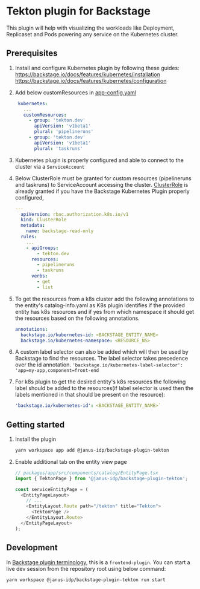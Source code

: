 # Tekton plugin for Backstage

This plugin will help with visualizing the workloads like Deployment, Replicaset and Pods powering any service on the Kubernetes cluster.

## Prerequisites

1. Install and configure Kubernetes plugin by following these guides:
   https://backstage.io/docs/features/kubernetes/installation
   https://backstage.io/docs/features/kubernetes/configuration
2. Add below customResources in [app-config.yaml](https://backstage.io/docs/features/kubernetes/configuration#configuring-kubernetes-clusters)
   ```yaml
    kubernetes:
      ...
      customResources:
        - group: 'tekton.dev'
          apiVersion: 'v1beta1'
          plural: 'pipelineruns'
        - group: 'tekton.dev'
          apiVersion: 'v1beta1'
          plural: 'taskruns'
   ```
3. Kubernetes plugin is properly configured and able to connect to the cluster via a `ServiceAccount`
4. Below ClusterRole must be granted for custom resources (pipelineruns and taskruns) to ServiceAccount accessing the cluster. [ClusterRole](https://backstage.io/docs/features/kubernetes/configuration#role-based-access-control) is already granted if you have the Backstage Kubernetes Plugin properly configured,

   ```yaml
   ---
     apiVersion: rbac.authorization.k8s.io/v1
     kind: ClusterRole
     metadata:
       name: backstage-read-only
     rules:
       ...
       - apiGroups:
           - tekton.dev
         resources:
           - pipelineruns
           - taskruns
         verbs:
           - get
           - list

   ```

5. To get the resources from a k8s cluster add the following annotations to the entity's catalog-info.yaml as K8s plugin identifies if the provided entity has k8s resources and if yes from which namespace it should get the resources based on the following annotations.
   ```yaml
   annotations:
     backstage.io/kubernetes-id: <BACKSTAGE_ENTITY_NAME>
     backstage.io/kubernetes-namespace: <RESOURCE_NS>
   ```
6. A custom label selector can also be added which will then be used by Backstage to find the resources. The label selector takes precedence over the id annotation.
   `'backstage.io/kubernetes-label-selector': 'app=my-app,component=front-end`
7. For k8s plugin to get the desired entity's k8s resources the following label should be added to the resources(if label selector is used then the labels mentioned in that should be present on the resource):
   ```yaml
   'backstage.io/kubernetes-id': <BACKSTAGE_ENTITY_NAME>`
   ```

## Getting started

1. Install the plugin

   ```bash
   yarn workspace app add @janus-idp/backstage-plugin-tekton
   ```

2. Enable additional tab on the entity view page

   ```ts
   // packages/app/src/components/catalog/EntityPage.tsx
   import { TektonPage } from '@janus-idp/backstage-plugin-tekton';

   const serviceEntityPage = (
     <EntityPageLayout>
       // ...
       <EntityLayout.Route path="/tekton" title="Tekton">
         <TektonPage />
       </EntityLayout.Route>
     </EntityPageLayout>
   );
   ```

## Development

In [Backstage plugin terminology](https://backstage.io/docs/local-dev/cli-build-system#package-roles), this is a `frontend-plugin`. You can start a live dev session from the repository root using below command:

```
yarn workspace @janus-idp/backstage-plugin-tekton run start
```
